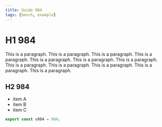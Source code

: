 ```yaml
---
title: Guide 984
tags: [bench, example]
---
```


# H1 984

This is a paragraph. This is a paragraph. This is a paragraph. This is a paragraph. This is a paragraph. This is a paragraph. This is a paragraph. This is a paragraph. This is a paragraph. This is a paragraph. This is a paragraph. This is a paragraph. 

## H2 984

- item A
- item B
- item C

```ts
export const v984 = 984;
```